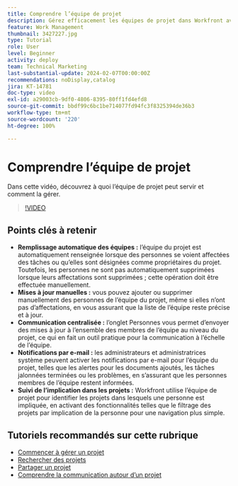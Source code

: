 ```yaml
---
title: Comprendre l’équipe de projet
description: Gérez efficacement les équipes de projet dans Workfront avec le remplissage automatique des équipes, les mises à jour manuelles, une communication centralisée, des notifications par e-mail et le suivi de l’implication dans les projets pour une collaboration rationalisée.
feature: Work Management
thumbnail: 3427227.jpg
type: Tutorial
role: User
level: Beginner
activity: deploy
team: Technical Marketing
last-substantial-update: 2024-02-07T00:00:00Z
recommendations: noDisplay,catalog
jira: KT-14781
doc-type: video
exl-id: a29003cb-9df0-4806-8395-80ff1fd4efd8
source-git-commit: bbdf99c6bc1be714077fd94fc3f8325394de36b3
workflow-type: tm+mt
source-wordcount: '220'
ht-degree: 100%

---
```


# Comprendre l’équipe de projet

Dans cette vidéo, découvrez à quoi l’équipe de projet peut servir et comment la gérer.

>[!VIDEO](https://video.tv.adobe.com/v/3444591/?quality=12&learn=on&enablevpops=1&captions=fre_fr)

## Points clés à retenir

* **Remplissage automatique des équipes :** l’équipe du projet est automatiquement renseignée lorsque des personnes se voient affectées des tâches ou qu’elles sont désignées comme propriétaires du projet. Toutefois, les personnes ne sont pas automatiquement supprimées lorsque leurs affectations sont supprimées ; cette opération doit être effectuée manuellement.
* **Mises à jour manuelles :** vous pouvez ajouter ou supprimer manuellement des personnes de l’équipe du projet, même si elles n’ont pas d’affectations, en vous assurant que la liste de l’équipe reste précise et à jour.
* **Communication centralisée :** l’onglet Personnes vous permet d’envoyer des mises à jour à l’ensemble des membres de l’équipe au niveau du projet, ce qui en fait un outil pratique pour la communication à l’échelle de l’équipe.
* **Notifications par e-mail :** les administrateurs et administratrices système peuvent activer les notifications par e-mail pour l’équipe du projet, telles que les alertes pour les documents ajoutés, les tâches jalonnées terminées ou les problèmes, en s’assurant que les personnes membres de l’équipe restent informées.
* **Suivi de l’implication dans les projets :** Workfront utilise l’équipe de projet pour identifier les projets dans lesquels une personne est impliquée, en activant des fonctionnalités telles que le filtrage des projets par implication de la personne pour une navigation plus simple.

## Tutoriels recommandés sur cette rubrique

* [Commencer à gérer un projet](/help/manage-work/projects/getting-started-manage-a-project.md)
* [Rechercher des projets](/help/manage-work/projects/find-projects.md)
* [Partager un projet](/help/manage-work/projects/share-a-project.md)
* [Comprendre la communication autour d’un projet](/help/manage-work/projects/understand-project-communication.md)
